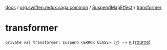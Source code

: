 [docs](../../index.md) / [org.swiften.redux.saga.common](../index.md) / [SuspendMapEffect](index.md) / [transformer](./transformer.md)

# transformer

`private val transformer: suspend <ERROR CLASS>.(`[`P`](index.md#P)`) -> `[`R`](index.md#R) [(source)](https://github.com/protoman92/KotlinRedux/tree/master/common/common-saga/src/main/kotlin/org/swiften/redux/saga/common/SuspendMapEffect.kt#L14)